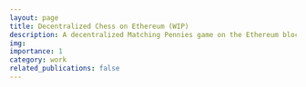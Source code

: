 ```yaml
---
layout: page
title: Decentralized Chess on Ethereum (WIP)
description: A decentralized Matching Pennies game on the Ethereum blockchain.
img:
importance: 1
category: work
related_publications: false
---
```

